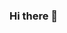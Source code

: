 ### Hi there 👋

<!--
**dicnie/dicnie** is a ✨ _special_ ✨ repository because its `README.md` (this file) appears on your GitHub profile.
I hope my library can help you, but I hope you can comply with the following:

1. I am currently a minor, so I will not agree to the involvement of transactional cooperation or other activities.

2. Everyone on Github is welcome to get help through my library, but please indicate the source when quoting.

3. It is forbidden for anyone to publish pornography, gambling and other illegal content through my library, otherwise I will be dealt with seriously.

Finally, I hope that you can publish more excellent works on my library in a proper way.
This is my email address: dicnie@163.com.For cooperation, please contact: pandamonster@126.com.

dicnie
-->
